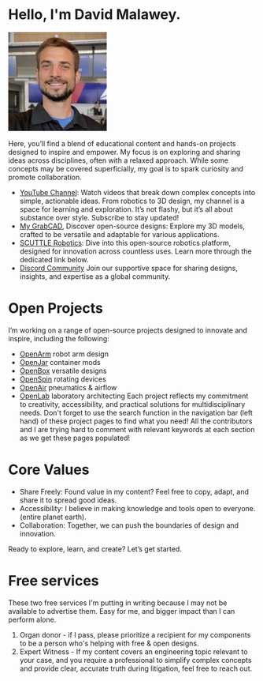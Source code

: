 # Hello, I'm David Malawey.

![David Malawey](img/1699384920784.jpeg ':class=image-border-rounded')

Here, you’ll find a blend of educational content and hands-on projects designed to inspire and empower. My focus is on exploring and sharing ideas across disciplines, often with a relaxed approach. While some concepts may be covered superficially, my goal is to spark curiosity and promote collaboration.

* [YouTube Channel](https://www.youtube.com/@davidmalawey): Watch videos that break down complex concepts into simple, actionable ideas. From robotics to 3D design, my channel is a space for learning and exploration. It’s not flashy, but it’s all about substance over style. Subscribe to stay updated!
* [My GrabCAD](https://grabcad.com/david.m-50), Discover open-source designs: Explore my 3D models, crafted to be versatile and adaptable for various applications.
* [SCUTTLE Robotics](http://scuttlerobot.org): Dive into this open-source robotics platform, designed for innovation across countless uses. Learn more through the dedicated link below.
* [Discord Community](https://discord.gg/Ga3A3csy) Join our supportive space for sharing designs, insights, and expertise as a global community.

# Open Projects

I’m working on a range of open-source projects designed to innovate and inspire, including the following:
* [OpenArm](https://bit.ly/openarm) robot arm design
* [OpenJar](https://bit.ly/openjarproject_v1) container mods
* [OpenBox](https://bit.ly/openboxproject) versatile designs
* [OpenSpin](https:/bit.ly/openspinproject) rotating devices
* [OpenAir](https://bit.ly/openairproject) pneumatics & airflow
* [OpenLab](https://bit.ly/openlabproject) laboratory architecting
Each project reflects my commitment to creativity, accessibility, and practical solutions for multidisciplinary needs.  Don't forget to use the search function in the navigation bar (left hand) of these project pages to find what you need!  All the contributors and I are trying hard to comment with relevant keywords at each section as we get these pages populated!

# Core Values

- Share Freely: Found value in my content? Feel free to copy, adapt, and share it to spread good ideas.
- Accessibility: I believe in making knowledge and tools open to everyone. (entire planet earth).
- Collaboration: Together, we can push the boundaries of design and innovation.

Ready to explore, learn, and create? Let’s get started.

# Free services

These two free services I'm putting in writing because I may not be available to advertise them.  Easy for me, and bigger impact than I can perform alone.
1) Organ donor - if I pass, please prioritize a recipient for my components to be a person who's helping with free & open designs.
2) Expert Witness - If my content covers an engineering topic relevant to your case, and you require a professional to simplify complex concepts and provide clear, accurate truth during litigation, feel free to reach out.
